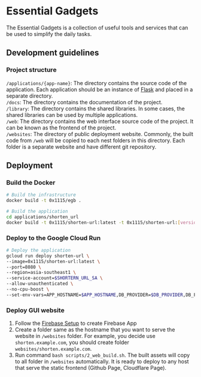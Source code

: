 # Essential Gadgets
The Essential Gadgets is a collection of useful tools and services that can be used to simplify the daily tasks.

## Development guidelines
### Project structure
`/applications/{app-name}`: The directory contains the source code of the application. Each application should be an instance of [Flask](http://flask.palletsprojects.com/en/stable/tutorial/layout/) and placed in a separate directory.  
`/docs`: The directory contains the documentation of the project.  
`/library`: The directory contains the shared libraries. In some cases, the shared libraries can be used by multiple applications.  
`/web`: The directory contains the web interface source code of the project. It can be known as the frontend of the project.  
`/websites`: The directory of public deployment website. Commonly, the built code from `/web` will be copied to each nest folders in this directory. Each folder is a separate website and have different git repository.  

## Deployment

### Build the Docker
```bash
# Build the infrastructure
docker build -t 0x1115/egb .

# Build the application
cd applications/shorten_url
docker build -t 0x1115/shorten-url:latest -t 0x1115/shorten-url:[version-tag] .
```

### Deploy to the Google Cloud Run
```bash
# Deploy the application
gcloud run deploy shorten-url \
--image=0x1115/shorten-url:latest \
--port=8080 \
--region=asia-southeast1 \
--service-account=$SHORTERN_URL_SA \
--allow-unauthenticated \
--no-cpu-boost \
--set-env-vars=APP_HOSTNAME=$APP_HOSTNAME,DB_PROVIDER=$DB_PROVIDER,DB_FIRESTORE_PROJECT_ID=$DB_FIRESTORE_PROJECT_ID,DB_FIRESTORE_DATABASE_NAME=$DB_FIRESTORE_DATABASE_NAME \
```

### Deploy GUI website 
1. Follow the [Firebase Setup](web/README.md#Firebase-Setup) to create Firebase App
2. Create a folder same as the hostname that you want to serve the website in `/websites` folder. For example, you decide use `shorten.example.com`, you should create folder `websites/shorten.example.com`. 
3. Run command `bash scripts/2_web_build.sh`. The built assets will copy to all folder in `/websites` automatically. It is ready to deploy to any host that serve the static frontend (Github Page, Cloudflare Page).
